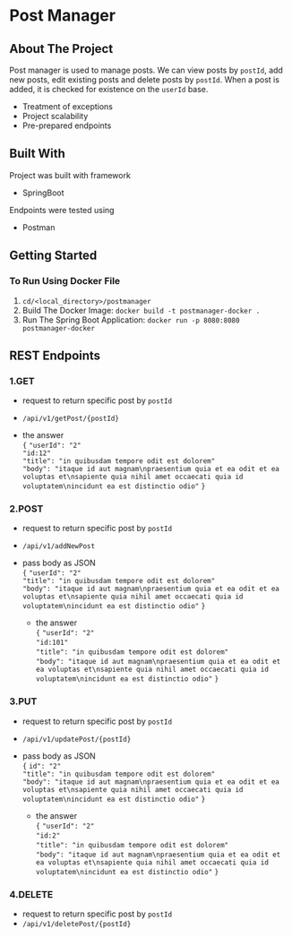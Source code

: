 # Post Manager

## About The Project
Post manager is used to manage posts. We can view posts by `postId`, add new posts, edit existing posts and delete posts by `postId`. When a post is added, it is checked for existence on the `userId` base.

- Treatment of exceptions
- Project scalability 
- Pre-prepared endpoints

## Built With

Project was built with framework
- SpringBoot

Endpoints were tested using 
- Postman

## Getting Started
###  To Run Using Docker File

1. `cd/<local_directory>/postmanager`
2.  Build The Docker Image: `docker build -t postmanager-docker .`
3.  Run The Spring Boot Application: `docker run -p 8080:8080 postmanager-docker`

## REST Endpoints

### 1.GET 
  - request to return specific post by `postId`
  - `/api/v1/getPost/{postId}`

 - the answer<br />
    `{`
    `"userId": "2"`<br />
    `"id:12"`<br />
    `"title": "in quibusdam tempore odit est dolorem"`<br />
    `"body": "itaque id aut magnam\npraesentium quia et ea odit et ea voluptas et\nsapiente quia nihil amet occaecati quia id voluptatem\nincidunt ea est distinctio odio"`
    `}`

### 2.POST 
  - request to return specific post by `postId`
  - `/api/v1/addNewPost`

  - pass body as JSON<br />
    `{`
    `"userId": "2"`<br />
    `"title": "in quibusdam tempore odit est dolorem"`<br />
    `"body": "itaque id aut magnam\npraesentium quia et ea odit et ea voluptas et\nsapiente quia nihil amet occaecati quia id voluptatem\nincidunt ea est distinctio odio"`
    `}`
    
    - the answer<br />
    `{`
    `"userId": "2"`<br />
    `"id:101"`<br />
    `"title": "in quibusdam tempore odit est dolorem"`<br />
    `"body": "itaque id aut magnam\npraesentium quia et ea odit et ea voluptas et\nsapiente quia nihil amet occaecati quia id voluptatem\nincidunt ea est distinctio odio"`
    `}`

### 3.PUT 
  - request to return specific post by `postId`
  - `/api/v1/updatePost/{postId}`

- pass body as JSON<br />
    `{`
    `id": "2"`<br />
    `"title": "in quibusdam tempore odit est dolorem"`<br />
    `"body": "itaque id aut magnam\npraesentium quia et ea odit et ea voluptas et\nsapiente quia nihil amet occaecati quia id voluptatem\nincidunt ea est distinctio odio"`
    `}`
    
     - the answer<br />
    `{`
    `"userId": "2"`<br />
    `"id:2"`<br />
    `"title": "in quibusdam tempore odit est dolorem"`<br />
    `"body": "itaque id aut magnam\npraesentium quia et ea odit et ea voluptas et\nsapiente quia nihil amet occaecati quia id voluptatem\nincidunt ea est distinctio odio"`
    `}`

### 4.DELETE 
  - request to return specific post by `postId`
  - `/api/v1/deletePost/{postId}`
